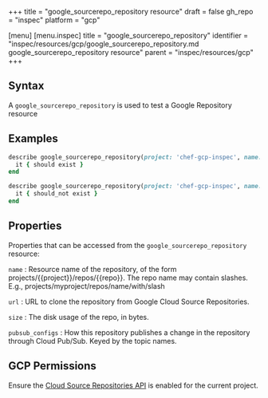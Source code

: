 +++
title = "google_sourcerepo_repository resource"
draft = false
gh_repo = "inspec"
platform = "gcp"

[menu]
  [menu.inspec]
    title = "google_sourcerepo_repository"
    identifier = "inspec/resources/gcp/google_sourcerepo_repository.md google_sourcerepo_repository resource"
    parent = "inspec/resources/gcp"
+++

## Syntax

A `google_sourcerepo_repository` is used to test a Google Repository resource

## Examples

```ruby
describe google_sourcerepo_repository(project: 'chef-gcp-inspec', name: 'inspec-gcp-repository') do
  it { should exist }
end

describe google_sourcerepo_repository(project: 'chef-gcp-inspec', name: 'nonexistent') do
  it { should_not exist }
end
```

## Properties

Properties that can be accessed from the `google_sourcerepo_repository` resource:

`name`
: Resource name of the repository, of the form projects/{{project}}/repos/{{repo}}. The repo name may contain slashes. E.g., projects/myproject/repos/name/with/slash

`url`
: URL to clone the repository from Google Cloud Source Repositories.

`size`
: The disk usage of the repo, in bytes.

`pubsub_configs`
: How this repository publishes a change in the repository through Cloud Pub/Sub. Keyed by the topic names.

## GCP Permissions

Ensure the [Cloud Source Repositories API](https://console.cloud.google.com/apis/library/sourcerepo.googleapis.com/) is enabled for the current project.
